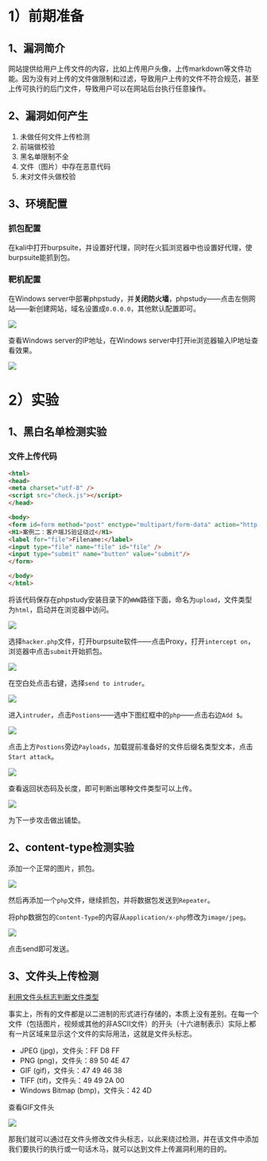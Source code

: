# 1）前期准备

## 1、漏洞简介

网站提供给用户上传文件的内容，比如上传用户头像，上传markdown等文件功能。因为没有对上传的文件做限制和过滤，导致用户上传的文件不符合规范，甚至上传可执行的后门文件，导致用户可以在网站后台执行任意操作。



## 2、漏洞如何产生

1. 未做任何文件上传检测
2. 前端做校验
3. 黑名单限制不全
4. 文件（图片）中存在恶意代码
5. 未对文件头做校验



## 3、环境配置

### 抓包配置

在kali中打开burpsuite，并设置好代理，同时在火狐浏览器中也设置好代理，使burpsuite能抓到包。

### 靶机配置

在Windows server中部署phpstudy，并**关闭防火墙**，phpstudy——点击左侧网站——新创建网站，域名设置成`0.0.0.0`，其他默认配置即可。

![](https://borinboy.oss-cn-shanghai.aliyuncs.com/huan20210815215235.png)

查看Windows server的IP地址，在Windows server中打开ie浏览器输入IP地址查看效果。

![](https://borinboy.oss-cn-shanghai.aliyuncs.com/huan20210815215629.png)



# 2）实验

## 1、黑白名单检测实验

### 文件上传代码

```html
<html>
<head>
<meta charset="utf-8" />
<script src="check.js"></script>
</head>

<body>
<form id=form method="post" enctype="multipart/form-data" action="http://10.0.0.129">
<H1>案例二：客户端JS验证绕过</H1>
<label for="file">Filename:</label>
<input type="file" name="file" id="file" /> 
<input type="submit" name="button" value="submit"/>
</form>

</body>
</html>
```

将该代码保存在phpstudy安装目录下的`WWW`路径下面，命名为`upload`，文件类型为`html`，启动并在浏览器中访问。

![](https://borinboy.oss-cn-shanghai.aliyuncs.com/huan20210815220308.png)

选择`hacker.php`文件，打开burpsuite软件——点击Proxy，打开`intercept on`，浏览器中点击`submit`开始抓包。

![](https://borinboy.oss-cn-shanghai.aliyuncs.com/huan20210815220248.png)

在空白处点击右键，选择`send to intruder`。

![](https://borinboy.oss-cn-shanghai.aliyuncs.com/huan20210815221010.png)

进入`intruder`，点击`Postions`——选中下图红框中的`php`——点击右边`Add $`。

![](https://borinboy.oss-cn-shanghai.aliyuncs.com/huan20210815220902.png)

点击上方`Postions`旁边`Payloads`，加载提前准备好的文件后缀名类型文本，点击`Start attack`。

![](https://borinboy.oss-cn-shanghai.aliyuncs.com/huan20210815221641.png)

查看返回状态码及长度，即可判断出哪种文件类型可以上传。

![](https://borinboy.oss-cn-shanghai.aliyuncs.com/huan20210815221948.png)

为下一步攻击做出铺垫。



## 2、content-type检测实验

添加一个正常的图片，抓包。

![](https://borinboy.oss-cn-shanghai.aliyuncs.com/huan20210816080105.png)

然后再添加一个`php`文件，继续抓包，并将数据包发送到`Repeater`。

将php数据包的`Content-Type`的内容从`application/x-php`修改为`image/jpeg`。

![](https://borinboy.oss-cn-shanghai.aliyuncs.com/huan20210816080842.png)

点击send即可发送。

## 3、文件头上传检测

[利用文件头标志判断文件类型](https://blog.mythsman.com/post/5d301940976abc05b345469f/)

事实上，所有的文件都是以二进制的形式进行存储的，本质上没有差别。在每一个文件（包括图片，视频或其他的非ASCII文件）的开头（十六进制表示）实际上都有一片区域来显示这个文件的实际用法，这就是文件头标志。

* JPEG (jpg)，文件头：FF D8 FF 
* PNG (png)，文件头：89 50 4E 47 
* GIF (gif)，文件头：47 49 46 38 
* TIFF (tif)，文件头：49 49 2A 00 
* Windows Bitmap (bmp)，文件头：42 4D

查看GIF文件头

![](https://borinboy.oss-cn-shanghai.aliyuncs.com/huan20210816082358.png)

那我们就可以通过在文件头修改文件头标志，以此来绕过检测，并在该文件中添加我们要执行的执行或一句话木马，就可以达到文件上传漏洞利用的目的。



